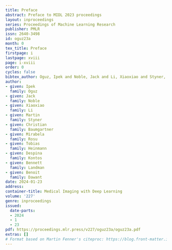 ```yaml
---
title: Preface
abstract: Preface to MIDL 2023 proceedings
layout: inproceedings
series: Proceedings of Machine Learning Research
publisher: PMLR
issn: 2640-3498
id: oguz23a
month: 0
tex_title: Preface
firstpage: i
lastpage: xviii
page: i-xviii
order: 0
cycles: false
bibtex_author: Oguz, Ipek and Noble, Jack and Li, Xiaoxiao and Styner, Martin and Baumgartner, Christian and Rusu, Mirabela and Heinmann, Tobias and Kontos, Despina and Landman, Bennett and Dawant, Benoit
author:
- given: Ipek
  family: Oguz
- given: Jack
  family: Noble
- given: Xiaoxiao
  family: Li
- given: Martin
  family: Styner
- given: Christian
  family: Baumgartner
- given: Mirabela
  family: Rosu
- given: Tobias
  family: Heinmann
- given: Despina
  family: Kontos
- given: Bennett
  family: Landman
- given: Benoit
  family: Dawant
date: 2024-01-23
address:
container-title: Medical Imaging with Deep Learning
volume: '227'
genre: inproceedings
issued:
  date-parts:
  - 2024
  - 1
  - 23
pdf: https://proceedings.mlr.press/v227/oguz23a/oguz23a.pdf
extras: []
# Format based on Martin Fenner's citeproc: https://blog.front-matter.io/posts/citeproc-yaml-for-bibliographies/
---
```


